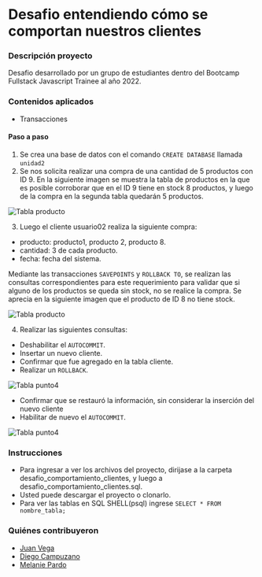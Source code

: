 # Desafio entendiendo cómo se comportan nuestros clientes
### Descripción proyecto
Desafio desarrollado por un grupo de estudiantes dentro del Bootcamp Fullstack Javascript Trainee al año 2022.

### Contenidos aplicados
- Transacciones

#### Paso a paso
1. Se crea una base de datos con el comando `CREATE DATABASE` llamada `unidad2` 
2. Se nos solicita realizar una compra de una cantidad de 5 productos con ID 9. En la siguiente imagen se muestra la tabla de productos en la que es posible corroborar que en el ID 9 tiene en stock 8 productos, y luego de la compra en la segunda tabla quedarán 5 productos. 

![Tabla producto](https://i.ibb.co/G7kxQZD/TABLA-punto2.jpg)

3. Luego el cliente usuario02 realiza la siguiente compra:
+ producto: producto1, producto 2, producto 8.
+ cantidad: 3 de cada producto.
+ fecha: fecha del sistema.

Mediante las transacciones `SAVEPOINTS` y `ROLLBACK TO`, se realizan las consultas correspondientes para este requerimiento para validar que si alguno de los productos se queda sin stock, no se realice la compra. Se aprecia en la siguiente imagen que el producto de ID 8 no tiene stock.

![Tabla producto](https://i.ibb.co/D4XSm2T/punto3.png)

4. Realizar las siguientes consultas:
+ Deshabilitar el `AUTOCOMMIT`.
+ Insertar un nuevo cliente.
+ Confirmar que fue agregado en la tabla cliente.
+ Realizar un `ROLLBACK`.

![Tabla punto4](https://i.ibb.co/dfLBpgW/punto4.jpg)


+ Confirmar que se restauró la información, sin considerar la inserción del nuevo cliente
+ Habilitar de nuevo el `AUTOCOMMIT`.

![Tabla punto4](https://i.ibb.co/cJ3T2Cj/punto4b.jpg)



### Instrucciones

- Para ingresar a ver los archivos del proyecto, dirijase a la carpeta desafio_comportamiento_clientes, y luego a desafio_comportamiento_clientes.sql.
- Usted puede descargar el proyecto o clonarlo.
- Para ver las tablas en SQL SHELL(psql) ingrese `SELECT * FROM nombre_tabla;`

### Quiénes contribuyeron

+ [Juan Vega](https://github.com/juanv5)
+ [Diego Campuzano](https://github.com/hermani456)
+ [Melanie Pardo](https://github.com/melaniepardo)
